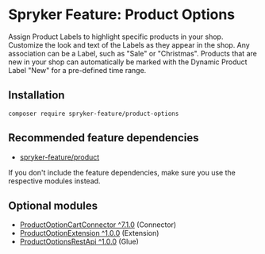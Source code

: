 # Spryker Feature: Product Options

Assign Product Labels to highlight specific products in your shop. Customize the look and text of the Labels as they appear in the shop. Any association can be a Label, such as "Sale" or "Christmas". Products that are new in your shop can automatically be marked with the Dynamic Product Label "New" for a pre-defined time range.

## Installation

```
composer require spryker-feature/product-options
```

## Recommended feature dependencies
- [spryker-feature/product](https://github.com/spryker-feature/product)

If you don't include the feature dependencies, make sure you use the respective modules instead.

## Optional modules
- [ProductOptionCartConnector ^7.1.0](https://github.com/spryker/product-option-cart-connector) (Connector)
- [ProductOptionExtension ^1.0.0](https://github.com/spryker/product-option-extension) (Extension)
- [ProductOptionsRestApi ^1.0.0](https://github.com/spryker/product-options-rest-api) (Glue)
